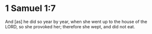 # 1 Samuel 1:7

And [as] he did so year by year, when she went up to the house of the LORD, so she provoked her; therefore she wept, and did not eat.
